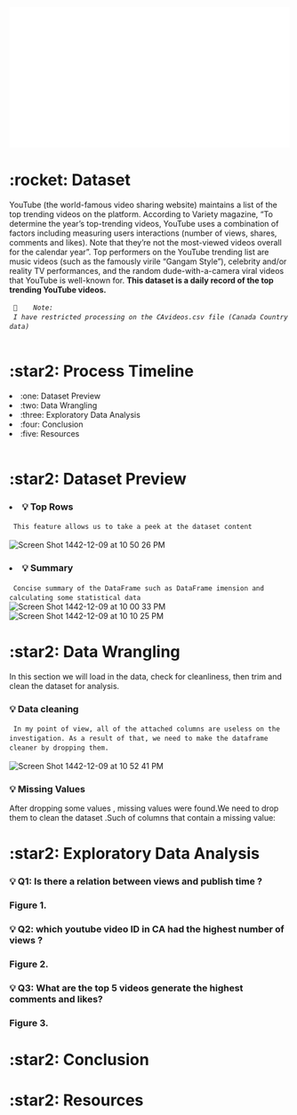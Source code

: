 

<br> <br>

<img src="./board.svg" alt="" /> 



<h1>:rocket: Dataset</h1>
<p> YouTube (the world-famous video sharing website) maintains a list of the top trending videos on the platform. According to Variety magazine, “To determine the year’s top-trending videos, YouTube uses a combination of factors including measuring users interactions (number of views, shares, comments and likes). Note that they’re not the most-viewed videos overall for the calendar year”. Top performers on the YouTube trending list are music videos (such as the famously virile “Gangam Style”), celebrity and/or reality TV performances, and the random dude-with-a-camera viral videos that YouTube is well-known for. <strong> This dataset is a daily record of the top trending YouTube videos.</strong> </p> 
<code> 📌   <i> Note:  <br> I have restricted processing on the CAvideos.csv file (Canada Country data) </i> </code>

<br>
<br>

<h1> :star2: Process Timeline  </h1>
<li> :one: Dataset Preview </li>
<li> :two: Data Wrangling </li>
<li> :three: Exploratory Data Analysis </li>
<li>:four: Conclusion </li>
<li> :five: Resources </li>
 <br> 

<h1> :star2: Dataset Preview  </h1>



<h3><li> 💡 Top Rows</li></h3>
          <code> This feature allows us to take a peek at the dataset content </code> <br> 
<br>
 <img width="500" alt="Screen Shot 1442-12-09 at 10 50 26 PM" src="https://user-images.githubusercontent.com/59771760/126218613-b7f4b1f1-e50f-47b6-baab-f06d34480425.png">


<h3><li> 💡 Summary</li> </h3>
<code> Concise summary of the DataFrame such as DataFrame imension and calculating some statistical data</code>

<img width="500" alt="Screen Shot 1442-12-09 at 10 00 33 PM" src="https://user-images.githubusercontent.com/59771760/126212948-ddcf8916-e33c-4c39-b2dc-ee77c6880636.png">


<img width="500" alt="Screen Shot 1442-12-09 at 10 10 25 PM" src="https://user-images.githubusercontent.com/59771760/126213980-231912ba-6ff3-4755-aae3-6dcd3c91aafc.png">
<br> 
<h1> :star2: Data Wrangling  </h1>
  
<p>In this section we will load in the data, check for cleanliness, then trim and clean the dataset for analysis.</p>

<h3> 💡 Data cleaning </h3>
<code> In my point of view, all of the attached columns are useless on the investigation. As a result of that, we need to make the dataframe cleaner by dropping them.</code> <br> <br>
<img width="500" alt="Screen Shot 1442-12-09 at 10 52 41 PM" src="https://user-images.githubusercontent.com/59771760/126218908-7e2b112e-aa9e-4877-8fe3-371ffb7ad1b7.png">


<h3> 💡 Missing Values </h3>
 <p> After dropping some values , missing values were found.We need to drop them to clean the dataset .Such of columns that contain a missing value: </p>
  
  
  <h1> :star2:  Exploratory Data Analysis  </h1>
  <h3> 💡 Q1: Is there a relation between views and publish time ? <h3>
    Figure 1. 
  <h3> 💡 Q2: which youtube video ID in CA had the highest number of views ? <h3>
    Figure 2. 
  <h3> 💡 Q3: What are the top 5 videos generate the highest comments and likes? <h3>
    Figure 3. 
    
 
 <h1> :star2: Conclusion </h1>
   
   <h1> :star2: Resources </h1>
  


